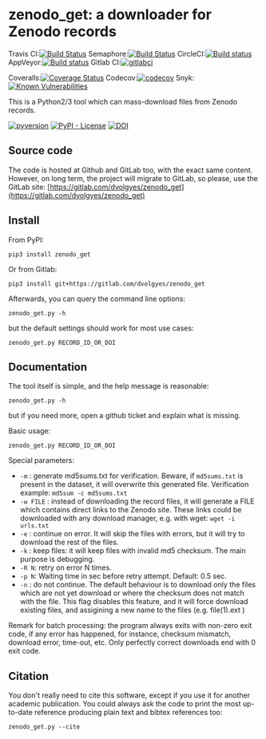 zenodo_get: a downloader for Zenodo records
===========================================
Travis CI:[![Build Status](https://travis-ci.org/dvolgyes/zenodo_get.svg?branch=master)](https://travis-ci.org/dvolgyes/zenodo_get)
Semaphore:[![Build Status](https://semaphoreci.com/api/v1/dvolgyes/zenodo_get/branches/master/badge.svg)](https://semaphoreci.com/dvolgyes/zenodo_get)
CircleCI:[![Build status](https://circleci.com/gh/dvolgyes/zenodo_get.svg?style=svg)](https://circleci.com/gh/dvolgyes/zenodo_get)
AppVeyor:[![Build status](https://ci.appveyor.com/api/projects/status/f6hw96rhdl104ch9?svg=true)](https://ci.appveyor.com/project/dvolgyes/zenodo-get)
Gitlab CI:[![gitlabci](https://gitlab.com/dvolgyes/zenodo_get/badges/master/build.svg)](https://gitlab.com/dvolgyes/zenodo_get/pipelines)

Coveralls:[![Coverage Status](https://coveralls.io/repos/github/dvolgyes/zenodo_get/badge.svg?branch=master)](https://coveralls.io/github/dvolgyes/zenodo_get?branch=master)
Codecov:[![codecov](https://codecov.io/gh/dvolgyes/zenodo_get/branch/master/graph/badge.svg)](https://codecov.io/gh/dvolgyes/zenodo_get)
Snyk:[![Known Vulnerabilities](https://snyk.io/test/github/dvolgyes/zenodo_get/badge.svg?targetFile=requirements.txt)](https://snyk.io/test/github/dvolgyes/zenodo_get?targetFile=requirements.txt)

This is a Python2/3 tool which can mass-download files from Zenodo records.

[![pyversion](https://img.shields.io/pypi/pyversions/zenodo_get.svg)](https://pypi.org/project/zenodo-get/)
[![PyPI - License](https://img.shields.io/pypi/l/zenodo_get.svg)](https://gitlab.com/dvolgyes/zenodo_get/raw/master/LICENSE.txt)
[![DOI](https://zenodo.org/badge/DOI/10.5281/zenodo.1261812.svg)](https://doi.org/10.5281/zenodo.1261812)

Source code
-----------

The code is hosted at Github and GitLab too, with the exact same content.
However, on long term, the project will migrate to GitLab, so please, use the GitLab site:
[https://gitlab.com/dvolgyes/zenodo_get](https://gitlab.com/dvolgyes/zenodo_get)


Install
-------

From PyPI:
```
pip3 install zenodo_get
```

Or from Gitlab:
```
pip3 install git+https://gitlab.com/dvolgyes/zenodo_get
```


Afterwards, you can query the command line options:
```
zenodo_get.py -h
```

but the default settings should work for most use cases:
```
zenodo_get.py RECORD_ID_OR_DOI
```


Documentation
-------------
The tool itself is simple, and the help message is reasonable:

```
zenodo_get.py -h
```

but if you need more, open a github ticket and explain what is missing.

Basic usage:
```
zenodo_get.py RECORD_ID_OR_DOI
```

Special parameters:
- ``-m`` : generate md5sums.txt for verification. Beware, if `md5sums.txt` is
  present in the dataset, it will overwrite this generated file. Verification example:
  `md5sum -c md5sums.txt`
- ``-w FILE`` : instead of downloading the record files, it will
   generate a FILE which contains direct links to the Zenodo site. These links
   could be downloaded with any download manager, e.g. with wget:
   `wget -i urls.txt`
- ``-e`` : continue on error. It will skip the files with errors, but it will
    try to download the rest of the files.
- ``-k`` : keep files: it will keep files with invalid md5 checksum. The main purpose
   is debugging.
- ``-R N``: retry on error N times.
- ``-p N``: Waiting time in sec before retry attempt. Default: 0.5 sec.
- ``-n`` : do not continue. The default behaviour is to download only the files
   which are not yet download or where the checksum does not match with the file.
   This flag disables this feature, and it will force download existing files,
   and assigining a new name to the files (e.g. file(1).ext )


Remark for batch processing: the program always exits with non-zero exit code, if any error has happened,
for instance, checksum mismatch, download error, time-out, etc. Only perfectly correct
downloads end with 0 exit code.

Citation
--------

You don't really need to cite this software, except if you use it for another academic publication.
You could always ask the code to print the most up-to-date reference producing plain text and
bibtex references too:

```
zenodo_get.py --cite
```
